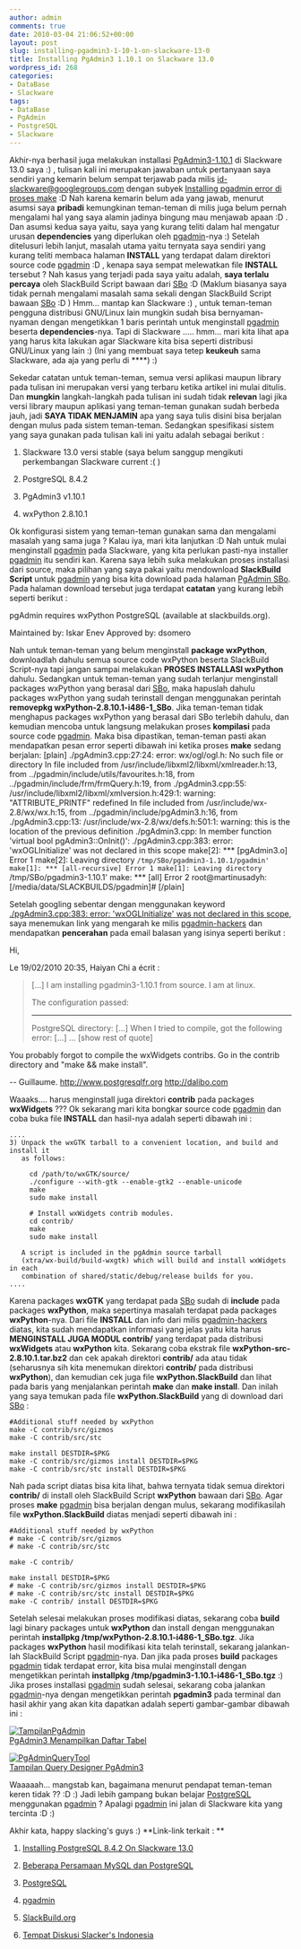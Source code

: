 ```yaml
---
author: admin
comments: true
date: 2010-03-04 21:06:52+00:00
layout: post
slug: installing-pgadmin3-1-10-1-on-slackware-13-0
title: Installing PgAdmin3 1.10.1 on Slackware 13.0
wordpress_id: 268
categories:
- DataBase
- Slackware
tags:
- DataBase
- PgAdmin
- PostgreSQL
- Slackware
---
```


Akhir-nya berhasil juga melakukan installasi [PgAdmin3-1.10.1](http://www.pgadmin.org/) di Slackware 13.0 saya :) , tulisan kali ini merupakan jawaban untuk pertanyaan saya sendiri yang kemarin belum sempat terjawab pada milis [id-slackware@googlegroups.com](mailto:id-slackware@googlegroups.com) dengan subyek [Installing pgadmin error di proses make](http://groups.google.com/group/id-slackware/browse_thread/thread/998fbab9cedb34da) :D Nah karena kemarin belum ada yang jawab, menurut asumsi saya **pribadi** kemungkinan teman-teman di milis juga belum pernah mengalami hal yang saya alamin jadinya bingung mau menjawab apaan :D . Dan asumsi kedua saya yaitu, saya yang kurang teliti dalam hal mengatur urusan **dependencies** yang diperlukan oleh [pgadmin](http://www.pgadmin.org/)-nya :) Setelah ditelusuri lebih lanjut, masalah utama yaitu ternyata saya sendiri yang kurang teliti membaca halaman **INSTALL** yang terdapat dalam direktori source code [pgadmin](http://www.pgadmin.org/) :D , kenapa saya sempat melewatkan file **INSTALL** tersebut ? Nah kasus yang terjadi pada saya yaitu adalah, **saya terlalu percaya** oleh SlackBuild Script bawaan dari [SBo](http://slackbuild.org) :D (Maklum biasanya saya tidak pernah mengalami masalah sama sekali dengan SlackBuild Script bawaan [SBo](http://slackbuild.org) :D ) Hmm... mantap kan Slackware :) , untuk teman-teman pengguna distribusi GNU/Linux lain mungkin sudah bisa bernyaman-nyaman dengan mengetikkan 1 baris perintah untuk menginstall [pgadmin](http://www.pgadmin.org/) beserta **dependencies**-nya. Tapi di Slackware ..... hmm... mari kita lihat apa yang harus kita lakukan agar Slackware kita bisa seperti distribusi GNU/Linux yang lain :) (Ini yang membuat saya tetep **keukeuh** sama Slackware, ada aja yang perlu di ****) :)

Sekedar catatan untuk teman-teman, semua versi aplikasi maupun library pada tulisan ini merupakan versi yang terbaru ketika artikel ini mulai ditulis. Dan **mungkin** langkah-langkah pada tulisan ini sudah tidak **relevan** lagi jika versi library maupun aplikasi yang teman-teman gunakan sudah berbeda jauh, jadi **SAYA TIDAK MENJAMIN** apa yang saya tulis disini bisa berjalan dengan mulus pada sistem teman-teman. Sedangkan spesifikasi sistem yang saya gunakan pada tulisan kali ini yaitu adalah sebagai berikut :




  1. Slackware 13.0 versi stable (saya belum sanggup mengikuti perkembangan Slackware current :( )


  2. PostgreSQL 8.4.2


  3. PgAdmin3 v1.10.1


  4. wxPython 2.8.10.1



Ok konfigurasi sistem yang teman-teman gunakan sama dan mengalami masalah yang sama juga ? Kalau iya, mari kita lanjutkan :D Nah untuk mulai menginstall [pgadmin](http://www.pgadmin.org/) pada Slackware, yang kita perlukan pasti-nya installer [pgadmin](http://www.pgadmin.org/) itu sendiri kan. Karena saya lebih suka melakukan proses installasi dari source, maka pilihan yang saya pakai yaitu mendownload **SlackBuild Script** untuk [pgadmin](http://www.pgadmin.org/) yang bisa kita download pada halaman [PgAdmin SBo](http://slackbuilds.org/repository/13.0/system/pgadmin3/). Pada halaman download tersebut juga terdapat **catatan** yang kurang lebih seperti berikut :
<!-- more -->


> 
pgAdmin requires wxPython PostgreSQL (available at slackbuilds.org).

Maintained by: Iskar Enev
Approved by: dsomero




Nah untuk teman-teman yang belum menginstall **package wxPython**, downloadlah dahulu semua source code wxPython beserta SlackBuild Script-nya tapi jangan sampai melakukan **PROSES INSTALLASI wxPython** dahulu. Sedangkan untuk teman-teman yang sudah terlanjur menginstall packages wxPython yang berasal dari [SBo](http://slackbuild.org), maka hapuslah dahulu packages wxPython yang sudah terinstall dengan menggunakan perintah **removepkg wxPython-2.8.10.1-i486-1_SBo**. Jika teman-teman tidak menghapus packages wxPython yang berasal dari SBo terlebih dahulu, dan kemudian mencoba untuk langsung melakukan proses **kompilasi** pada source code [pgadmin](http://www.pgadmin.org/). Maka bisa dipastikan, teman-teman pasti akan mendapatkan pesan error seperti dibawah ini ketika proses **make** sedang berjalan:
[plain]
./pgAdmin3.cpp:27:24: error: wx/ogl/ogl.h: No such file or directory
In file included from /usr/include/libxml2/libxml/xmlreader.h:13,
                 from ../pgadmin/include/utils/favourites.h:18,
                 from ../pgadmin/include/frm/frmQuery.h:19,
                 from ./pgAdmin3.cpp:55:
/usr/include/libxml2/libxml/xmlversion.h:429:1: warning: "ATTRIBUTE_PRINTF" redefined
In file included from /usr/include/wx-2.8/wx/wx.h:15,
                 from ../pgadmin/include/pgAdmin3.h:16,
                 from ./pgAdmin3.cpp:13:
/usr/include/wx-2.8/wx/defs.h:501:1: warning: this is the location of the previous definition
./pgAdmin3.cpp: In member function 'virtual bool pgAdmin3::OnInit()':
./pgAdmin3.cpp:383: error: 'wxOGLInitialize' was not declared in this scope
make[2]: *** [pgAdmin3.o] Error 1
make[2]: Leaving directory `/tmp/SBo/pgadmin3-1.10.1/pgadmin'
make[1]: *** [all-recursive] Error 1
make[1]: Leaving directory `/tmp/SBo/pgadmin3-1.10.1'
make: *** [all] Error 2
root@martinusadyh:[/media/data/SLACKBUILDS/pgadmin]# 
[/plain]

Setelah googling sebentar dengan menggunakan keyword [./pgAdmin3.cpp:383: error: 'wxOGLInitialize' was not declared in this scope](http://www.google.co.id/search?q=.%2FpgAdmin3.cpp%3A383%3A+error%3A+%27wxOGLInitialize%27+was+not+declared+in+this+scope+&ie=utf-8&oe=utf-8&aq=t&rls=org.mozilla:en-US:official&client=firefox-a), saya menemukan link yang mengarah ke milis [pgadmin-hackers](http://old.nabble.com/Can%27t-compile-pgadmin3-1.10.1-td27659249.html) dan mendapatkan **pencerahan** pada email balasan yang isinya seperti berikut :


> 
Hi,

Le 19/02/2010 20:35, Haiyan Chi a écrit :

> [...]
> I am installing  pgadmin3-1.10.1 from source.  I am at linux.
>
> The configuration passed:
>
>
> *************************
> PostgreSQL directory:
> [...]
> When I tried to compile, got the following error:
> [...]
... [show rest of quote]

You probably forgot to compile the wxWidgets contribs. Go in the contrib
directory and "make && make install".

-- 
Guillaume.
 http://www.postgresqlfr.org
 http://dalibo.com




Waaaks.... harus menginstall juga direktori **contrib** pada packages **wxWidgets** ??? Ok sekarang mari kita bongkar source code [pgadmin](http://www.pgadmin.org/) dan coba buka file **INSTALL** dan hasil-nya adalah seperti dibawah ini :

    
    
    ....
    3) Unpack the wxGTK tarball to a convenient location, and build and install it
       as follows:
       
         cd /path/to/wxGTK/source/
         ./configure --with-gtk --enable-gtk2 --enable-unicode
         make
         sudo make install
    
         # Install wxWidgets contrib modules.
         cd contrib/
         make
         sudo make install
    	
       A script is included in the pgAdmin source tarball 
       (xtra/wx-build/build-wxgtk) which will build and install wxWidgets in each 
       combination of shared/static/debug/release builds for you.
    ....
    



Karena packages **wxGTK** yang terdapat pada [SBo](http://slackbuild.org) sudah di **include** pada packages **wxPython**, maka sepertinya masalah terdapat pada packages **wxPython**-nya. Dari file **INSTALL** dan info dari milis [pgadmin-hackers](http://old.nabble.com/Can%27t-compile-pgadmin3-1.10.1-td27659249.html) diatas, kita sudah mendapatkan informasi yang jelas yaitu kita harus **MENGINSTALL JUGA MODUL contrib/** yang terdapat pada distribusi **wxWidgets** atau **wxPython** kita. Sekarang coba ekstrak file **wxPython-src-2.8.10.1.tar.bz2** dan cek apakah direktori **contrib/** ada atau tidak (seharusnya sih kita menemukan direktori **contrib/** pada distribusi **wxPython**), dan kemudian cek juga file **wxPython.SlackBuild** dan lihat pada baris yang menjalankan perintah **make** dan **make install**. Dan inilah yang saya temukan pada file **wxPython.SlackBuild** yang di download dari [SBo](http://slackbuild.org) :

    
    
    #Additional stuff needed by wxPython
    make -C contrib/src/gizmos
    make -C contrib/src/stc
    
    make install DESTDIR=$PKG
    make -C contrib/src/gizmos install DESTDIR=$PKG
    make -C contrib/src/stc install DESTDIR=$PKG
    



Nah pada script diatas bisa kita lihat, bahwa ternyata tidak semua direktori **contrib/** di install oleh SlackBuild Script **wxPython** bawaan dari [SBo](http://slackbuild.org). Agar proses **make** [pgadmin](http://www.pgadmin.org/) bisa berjalan dengan mulus, sekarang modifikasilah file **wxPython.SlackBuild** diatas menjadi seperti dibawah ini :

    
    
    #Additional stuff needed by wxPython
    # make -C contrib/src/gizmos
    # make -C contrib/src/stc
    
    make -C contrib/
    
    make install DESTDIR=$PKG
    # make -C contrib/src/gizmos install DESTDIR=$PKG
    # make -C contrib/src/stc install DESTDIR=$PKG
    make -C contrib/ install DESTDIR=$PKG
    



Setelah selesai melakukan proses modifikasi diatas, sekarang coba **build** lagi binary packages untuk **wxPython** dan install dengan menggunakan perintah **installpkg /tmp/wxPython-2.8.10.1-i486-1_SBo.tgz**. Jika packages **wxPython** hasil modifikasi kita telah terinstall, sekarang jalankan-lah SlackBuild Script [pgadmin](http://www.pgadmin.org/)-nya. Dan jika pada proses **build** packages [pgadmin](http://www.pgadmin.org/) tidak terdapat error, kita bisa mulai menginstall dengan mengetikkan perintah **installpkg /tmp/pgadmin3-1.10.1-i486-1_SBo.tgz** :) Jika proses installasi [pgadmin](http://www.pgadmin.org/) sudah selesai, sekarang coba jalankan [pgadmin](http://www.pgadmin.org/)-nya dengan mengetikkan perintah **pgadmin3** pada terminal dan hasil akhir yang akan kita dapatkan adalah seperti gambar-gambar dibawah ini :









[![TampilanPgAdmin](http://farm5.static.flickr.com/4070/4407311790_876aafde90.jpg)  
PgAdmin3 Menampilkan Daftar Tabel](http://www.flickr.com/photos/10243554@N02/4407311790/)




[![PgAdminQueryTool](http://farm5.static.flickr.com/4037/4407311788_2e4dbac623.jpg)  
Tampilan Query Designer PgAdmin3](http://www.flickr.com/photos/10243554@N02/4407311788/)






Waaaaah... mangstab kan, bagaimana menurut pendapat teman-teman keren tidak ?? :D :) Jadi lebih gampang bukan belajar [PostgreSQL](http://www.postgresql.org/) menggunakan [pgadmin](http://www.pgadmin.org/) ? Apalagi [pgadmin](http://www.pgadmin.org/) ini jalan di Slackware kita yang tercinta :D :) 

Akhir kata, happy slacking's guys :)
**Link-link terkait : **




  1. [Installing PostgreSQL 8.4.2 On Slackware 13.0](http://martinusadyh.web.id/2010/02/28/installing-postgresql-8-4-2-on-slackware-13-0/)


  2. [Beberapa Persamaan MySQL dan PostgreSQL](http://martinusadyh.web.id/2010/03/03/beberapa-persamaan-antara-mysql-dan-postgresql/)


  3. [PostgreSQL](http://www.postgresql.org/)


  4. [pgadmin](http://www.pgadmin.org/)


  5. [SlackBuild.org](http://slackbuild.org)


  6. [Tempat Diskusi Slacker's Indonesia](mailto:id-slackware@googlegroups.com)


